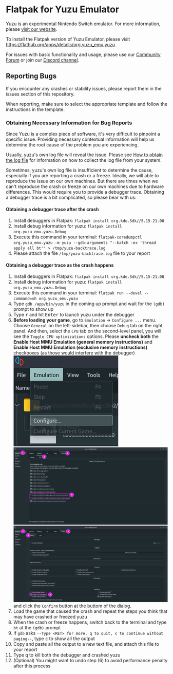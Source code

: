 # Flatpak for Yuzu Emulator

Yuzu is an experimental Nintendo Switch emulator. For more information, please [visit our website](https://yuzu-emu.org/).

To install the Flatpak version of Yuzu Emulator, please visit https://flathub.org/apps/details/org.yuzu_emu.yuzu.

For issues with basic functionality and usage, please use our [Community Forum](https://community.citra-emu.org/) or join our [Discord channel](https://discord.gg/u77vRWY).

## Reporting Bugs

If you encounter any crashes or stability issues, please report them in the issues section of this repository.

When reporting, make sure to select the appropriate template and follow the instructions in the template.

### Obtaining Necessary Information for Bug Reports

Since Yuzu is a complex piece of software, it's very difficult to pinpoint a specific issue. Providing necessary contextual information will help us determine the root cause of the problem you are experiencing.

Usually, yuzu's own log file will reveal the issue. Please see [How to obtain the log file](https://yuzu-emu.org/help/reference/log-files/) for information on how to collect the log file from your system.

Sometimes, yuzu's own log file is insufficient to determine the cause, especially if you are reporting a crash or a freeze.
Ideally, we will able to reproduce the issue on our own machines. But there are times when we can't reproduce the crash or freeze on our own machines due to hardware differences. This would require you to provide a debugger trace.
Obtaining a debugger trace is a bit complicated, so please bear with us:

#### Obtaining a debugger trace after the crash

1. Install debuggers in Flatpak: `flatpak install org.kde.Sdk//5.15-21.08`
2. Install debug information for yuzu: `flatpak install org.yuzu_emu.yuzu.Debug`
3. Execute this command in your terminal: `flatpak-coredumpctl org.yuzu_emu.yuzu -m yuzu --gdb-arguments "--batch -ex 'thread apply all bt'" > /tmp/yuzu-backtrace.log`
4. Please attach the file `/tmp/yuzu-backtrace.log` file to your report

#### Obtaining a debugger trace as the crash happens

1. Install debuggers in Flatpak: `flatpak install org.kde.Sdk//5.15-21.08`
2. Install debug information for yuzu: `flatpak install org.yuzu_emu.yuzu.Debug`
3. Execute this command in your terminal: `flatpak run --devel --command=sh org.yuzu_emu.yuzu`
4. Type `gdb /app/bin/yuzu` in the coming up prompt and wait for the `(gdb)` prompt to show up
5. Type <kbd>r</kbd> and hit <kbd>Enter</kbd> to launch yuzu under the debugger
6. **Before loading your game**, go to `Emulation` -> `Configure ...` menu. Choose `General` on the left-sidebar, then choose `Debug` tab on the right panel. And then, select the `CPU` tab on the second-level panel, you will see the `Toggle CPU optimizations` options. Please **uncheck both** the **Enable Host MMU Emulation (general memory instructions)** and **Enable Host MMU Emulation (exclusive memory instructions)** checkboxes (as those would interfere with the debugger) ![yuzu settings 0](./assets/yuzu-settings-0.png) ![yuzu settings 1](./assets/yuzu-settings-1.png)  ![yuzu settings 2](./assets/yuzu-settings-2.png) and click the `Confirm` button at the buttom of the dialog.
7. Load the game that caused the crash and repeat the steps you think that may have crashed or freezed yuzu
8. When the crash or freeze happens, switch back to the terminal and type `bt` at the `(gdb)` prompt
9. If `gdb` asks `--Type <RET> for more, q to quit, c to continue without paging--`, type <kbd>c</kbd> to show all the output
10. Copy and paste all the output to a new text file, and attach this file to your report
11. Type <kbd>q</kbd> to kill both the debugger and crashed yuzu
12. (Optional) You might want to undo step (6) to avoid performance penalty after this process
